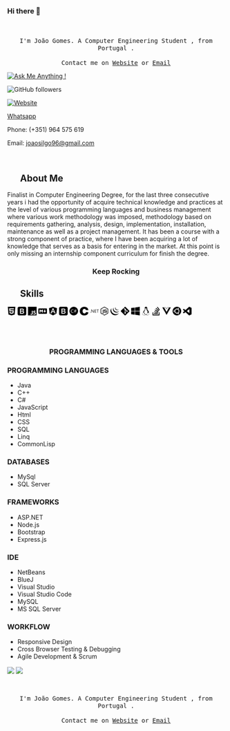 ### Hi there 👋


<p align="center">
  <br><br>
  <samp>
                                I'm João Gomes. A Computer Engineering Student , from  Portugal .  
     <br><br>Contact me on <a href="https://joaosilgo.github.io/joaogomes/">Website</a> or <a href="mailto:joaosilgo96@gmail.com">Email</a>
  </samp>
</p>

[![Ask Me Anything !](https://img.shields.io/badge/Ask%20me-anything-1abc9c.svg)](https://joaosilgo.github.io/joaogomes/#contact)

![GitHub followers](https://img.shields.io/github/followers/Joaosilgo?style=social)

[![Website](https://img.shields.io/website?down_message=offline&style=plastic&up_color=%23331a00&up_message=online&url=https://joaosilgo.github.io/joaogomes/)](https://joaosilgo.github.io/joaogomes/)

 [Whatsapp](https://wa.me/964575619)

Phone: (+351) 964 575 619

Email: <a href="mailto:joaosilgo96@gmail.com">joaosilgo96@gmail.com</a>

</br>

## &nbsp; &nbsp; &nbsp; **About Me**

Finalist in Computer Engineering Degree, for the last three consecutive years i had the opportunity of acquire technical knowledge and practices at the level of various programming languages ​​and business management where various work methodology was imposed, methodology based on requirements gathering, analysis, design, implementation, installation, maintenance as well as a project management. It has been a course with a strong component of practice, where I have been acquiring a lot of knowledge that serves as a basis for entering in the market. At this point is only missing an internship component curriculum for finish the degree.


### <p align="center">**Keep Rocking**  </p>




 ## &nbsp; &nbsp; &nbsp; **Skills**



<a href="https://joaosilgo.github.io/joaogomes/"><img src="https://raw.githubusercontent.com/Joaosilgo/Joaosilgo/master/img/html5.svg"  width="20" height="20" /></a>
<a href="https://joaosilgo.github.io/joaogomes/"><img src="https://raw.githubusercontent.com/Joaosilgo/Joaosilgo/master/img/bootstrap.svg"  width="20" height="20" /></a>
<a href="https://joaosilgo.github.io/joaogomes/"><img src="https://raw.githubusercontent.com/Joaosilgo/Joaosilgo/master/img/javascript.svg"  width="20" height="20" /></a>
<a href="https://joaosilgo.github.io/joaogomes/"><img src="https://raw.githubusercontent.com/Joaosilgo/Joaosilgo/master/img/markdown.svg"  width="20" height="20" /></a>
<a href="https://joaosilgo.github.io/joaogomes/"><img src="https://raw.githubusercontent.com/Joaosilgo/Joaosilgo/master/img/angular.svg"  width="20" height="20" /></a>
<a href="https://joaosilgo.github.io/joaogomes/"><img src="https://raw.githubusercontent.com/Joaosilgo/Joaosilgo/master/img/bootstrap.svg"  width="20" height="20" /></a>
<a href="https://joaosilgo.github.io/joaogomes/"><img src="https://raw.githubusercontent.com/Joaosilgo/Joaosilgo/master/img/csharp.svg"  width="20" height="20" /></a>
<a href="https://joaosilgo.github.io/joaogomes/"><img src="https://raw.githubusercontent.com/Joaosilgo/Joaosilgo/master/img/c.svg"  width="20" height="20" /></a>
<a href="https://joaosilgo.github.io/joaogomes/"><img src="https://raw.githubusercontent.com/Joaosilgo/Joaosilgo/master/img/dot-net.svg"  width="20" height="20" /></a>
<a href="https://joaosilgo.github.io/joaogomes/"><img src="https://raw.githubusercontent.com/Joaosilgo/Joaosilgo/master/img/node-dot-js.svg"  width="20" height="20" /></a>
<a href="https://joaosilgo.github.io/joaogomes/"><img src="https://raw.githubusercontent.com/Joaosilgo/Joaosilgo/master/img/jquery.svg"  width="20" height="20" /></a>
<a href="https://joaosilgo.github.io/joaogomes/"><img src="https://raw.githubusercontent.com/Joaosilgo/Joaosilgo/master/img/git.svg"  width="20" height="20" /></a>
<a href="https://joaosilgo.github.io/joaogomes/"><img src="https://raw.githubusercontent.com/Joaosilgo/Joaosilgo/master/img/windows.svg"  width="20" height="20" /></a>
<a href="https://joaosilgo.github.io/joaogomes/"><img src="https://raw.githubusercontent.com/Joaosilgo/Joaosilgo/master/img/linux.svg"  width="20" height="20" /></a>
<a href="https://joaosilgo.github.io/joaogomes/"><img src="https://raw.githubusercontent.com/Joaosilgo/Joaosilgo/master/img/stackoverflow.svg"  width="20" height="20" /></a>
<a href="https://joaosilgo.github.io/joaogomes/"><img src="https://raw.githubusercontent.com/Joaosilgo/Joaosilgo/master/img/vue-dot-js.svg"  width="20" height="20" /></a>
<a href="https://joaosilgo.github.io/joaogomes/"><img src="https://raw.githubusercontent.com/Joaosilgo/Joaosilgo/master/img/ubuntu.svg"  width="20" height="20" /></a>
<a href="https://joaosilgo.github.io/joaogomes/"><img src="https://raw.githubusercontent.com/Joaosilgo/Joaosilgo/master/img/visualstudiocode.svg"  width="20" height="20" /></a>


  <br><br>

### <p align="center">**PROGRAMMING LANGUAGES & TOOLS**</p>

                   
### PROGRAMMING LANGUAGES

* Java
* C++
* C#
* JavaScript
* Html
* CSS
* SQL
* Linq
* CommonLisp

### DATABASES

* MySql
* SQL Server

### FRAMEWORKS

* ASP.NET
* Node.js
* Bootstrap
* Express.js

### IDE
* NetBeans
* BlueJ
* Visual Studio
* Visual Studio Code
* MySQL
* MS SQL Server

### WORKFLOW
* Responsive Design
* Cross Browser Testing & Debugging
* Agile Development & Scrum






<img align="center" src="https://github-readme-stats.vercel.app/api/top-langs/?username=Joaosilgo&show_icons=true&hide_border=true&text_color=2e2e1f&title_color=2e2e1f" >





<img align="center" src="https://github-readme-stats.vercel.app/api?username=Joaosilgo&show_icons=true&hide_border=true&icon_color=2e2e1f&text_color=2e2e1f&title_color=2e2e1f" >



<p align="center">
  <br><br>
  <samp>
                                I'm João Gomes. A Computer Engineering Student , from  Portugal .  
     <br><br>Contact me on <a href="https://joaosilgo.github.io/joaogomes/">Website</a> or <a href="mailto:joaosilgo96@gmail.com">Email</a>
  </samp>
</p>


<!--
**Joaosilgo/Joaosilgo** is a ✨ _special_ ✨ repository because its `README.md` (this file) appears on your GitHub profile.

Here are some ideas to get you started:

- 🔭 I’m currently working on ...
- 🌱 I’m currently learning ...
- 👯 I’m looking to collaborate on ...
- 🤔 I’m looking for help with ...
- 💬 Ask me about ...
- 📫 How to reach me: ...
- 😄 Pronouns: ...
- ⚡ Fun fact: ...
-->
